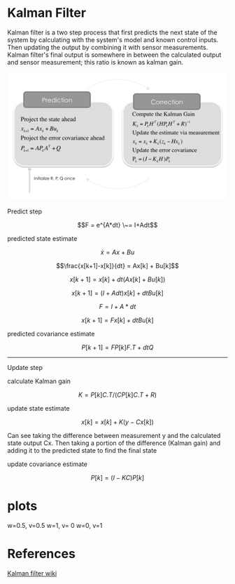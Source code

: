 # Kalman Filter
Kalman filter is a two step process that first predicts the next state of the system by calculating with the system's model and known control inputs. Then updating the output by combining it with sensor measurements. Kalman filter's final output is somewhere in between the calculated output and sensor measurement; this ratio is known as kalman gain.

![image](pics/kalman_diagram.PNG)

Predict step

$$F = e^{A*dt} \~= I+Adt$$

predicted state estimate

$$\dot x = Ax+Bu$$

$$\frac{x[k+1]-x[k]}{dt} = Ax[k] + Bu[k]$$

$$x[k+1] = x[k] + dt(Ax[k] + Bu[k])$$

$$x[k+1] = (I+Adt)x[k] + dtBu[k]$$

$$F = I + A*dt$$

$$x[k+1] = Fx[k] + dtBu[k]$$

predicted covariance estimate

$$P[k+1] = FP[k]F.T + dtQ$$

---

Update step

calculate Kalman gain

$$K = P[k]C.T/(CP[k]C.T + R)$$

update state estimate

$$x[k] = x[k] + K(y - Cx[k])$$

Can see taking the difference between measurement y and the calculated state output Cx. Then taking a portion of the difference (Kalman gain) and adding it to the predicted state to find the final state

update covariance estimate

$$P[k] = (I - KC)P[k]$$

# plots
w=0.5, v=0.5
w=1, v= 0
w=0, v=1

# References
[Kalman filter wiki](https://en.wikipedia.org/wiki/Kalman_filter)
